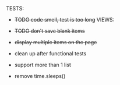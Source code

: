 TESTS:
  * ~~TODO code smell, test is too long~~
VIEWS:
  * ~~TODO don't save blank items~~
* ~~display multiple items on the page~~


* clean up after functional tests
* support more than 1 list
* remove time.sleeps()
